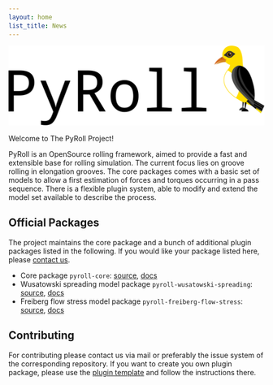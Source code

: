 ```yaml
---
layout: home  
list_title: News
---
```


![PyRoll Banner](img/pyroll_banner.svg)

Welcome to The PyRoll Project!

PyRoll is an OpenSource rolling framework, aimed to provide a fast and extensible base for rolling simulation. The
current focus lies on groove rolling in elongation grooves. The core packages comes with a basic set of models to allow
a first estimation of forces and torques occurring in a pass sequence. There is a flexible plugin system, able to modify
and extend the model set available to describe the process.

## Official Packages

The project maintains the core package and a bunch of additional plugin packages listed in the following. If you would
like your package listed here, please [contact us](mailto:kalibrierzentrum@imf.tu-freiberg.de).

- Core package `pyroll-core`: [source](https://github.com/pyroll-project/pyroll-core), [docs](modules/pyroll-core/docs/index.md)
- Wusatowski spreading model package `pyroll-wusatowski-spreading`: [source](https://github.com/pyroll-project/pyroll-wusatowski-spreading), [docs](https://github.com/pyroll-project/pyroll-wusatowski-spreading/blob/main/docs/docs.pdf)
- Freiberg flow stress model package `pyroll-freiberg-flow-stress`: [source](https://github.com/pyroll-project/pyroll-freiberg-flow-stress), [docs](modules/pyroll-freiberg-flow-stress/docs/index.md)

## Contributing

For contributing please contact us via mail or preferably the issue system of the corresponding repository. If you want
to create you own plugin package, please use
the [plugin template](https://github.com/pyroll-project/pyroll-plugin-template) and follow the instructions there.